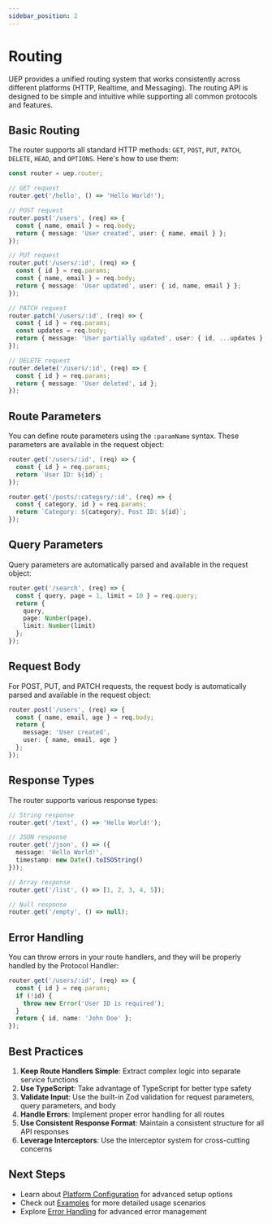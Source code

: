 ```yaml
---
sidebar_position: 2
---
```


# Routing

UEP provides a unified routing system that works consistently across different platforms (HTTP, Realtime, and Messaging). The routing API is designed to be simple and intuitive while supporting all common protocols and features.

## Basic Routing

The router supports all standard HTTP methods: `GET`, `POST`, `PUT`, `PATCH`, `DELETE`, `HEAD`, and `OPTIONS`. Here's how to use them:

```typescript
const router = uep.router;

// GET request
router.get('/hello', () => 'Hello World!');

// POST request
router.post('/users', (req) => {
  const { name, email } = req.body;
  return { message: 'User created', user: { name, email } };
});

// PUT request
router.put('/users/:id', (req) => {
  const { id } = req.params;
  const { name, email } = req.body;
  return { message: 'User updated', user: { id, name, email } };
});

// PATCH request
router.patch('/users/:id', (req) => {
  const { id } = req.params;
  const updates = req.body;
  return { message: 'User partially updated', user: { id, ...updates } };
});

// DELETE request
router.delete('/users/:id', (req) => {
  const { id } = req.params;
  return { message: 'User deleted', id };
});
```

## Route Parameters

You can define route parameters using the `:paramName` syntax. These parameters are available in the request object:

```typescript
router.get('/users/:id', (req) => {
  const { id } = req.params;
  return `User ID: ${id}`;
});

router.get('/posts/:category/:id', (req) => {
  const { category, id } = req.params;
  return `Category: ${category}, Post ID: ${id}`;
});
```

## Query Parameters

Query parameters are automatically parsed and available in the request object:

```typescript
router.get('/search', (req) => {
  const { query, page = 1, limit = 10 } = req.query;
  return {
    query,
    page: Number(page),
    limit: Number(limit)
  };
});
```

## Request Body

For POST, PUT, and PATCH requests, the request body is automatically parsed and available in the request object:

```typescript
router.post('/users', (req) => {
  const { name, email, age } = req.body;
  return {
    message: 'User created',
    user: { name, email, age }
  };
});
```

## Response Types

The router supports various response types:

```typescript
// String response
router.get('/text', () => 'Hello World!');

// JSON response
router.get('/json', () => ({
  message: 'Hello World!',
  timestamp: new Date().toISOString()
}));

// Array response
router.get('/list', () => [1, 2, 3, 4, 5]);

// Null response
router.get('/empty', () => null);
```

## Error Handling

You can throw errors in your route handlers, and they will be properly handled by the Protocol Handler:

```typescript
router.get('/users/:id', (req) => {
  const { id } = req.params;
  if (!id) {
    throw new Error('User ID is required');
  }
  return { id, name: 'John Doe' };
});
```

## Best Practices

1. **Keep Route Handlers Simple**: Extract complex logic into separate service functions
2. **Use TypeScript**: Take advantage of TypeScript for better type safety
3. **Validate Input**: Use the built-in Zod validation for request parameters, query parameters, and body
4. **Handle Errors**: Implement proper error handling for all routes
5. **Use Consistent Response Format**: Maintain a consistent structure for all API responses
6. **Leverage Interceptors**: Use the interceptor system for cross-cutting concerns

## Next Steps

- Learn about [Platform Configuration](./platform-config) for advanced setup options
- Check out [Examples](./examples) for more detailed usage scenarios
- Explore [Error Handling](./error-handling) for advanced error management 